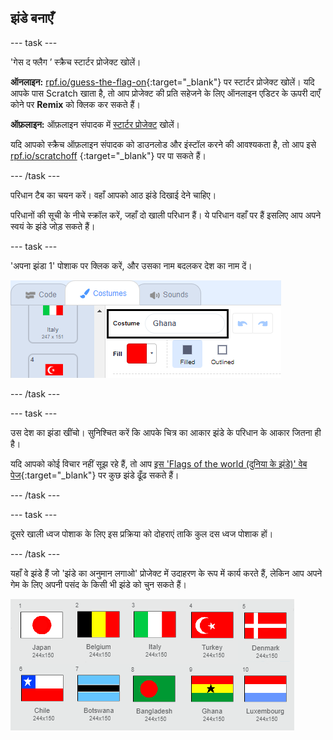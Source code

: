 ## झंडे बनाएँ

--- task ---

'गेस द फ्लैग ’ स्क्रैच स्टार्टर प्रोजेक्ट खोलें।

**ऑनलाइन:** [rpf.io/guess-the-flag-on](http://rpf.io/guess-the-flag-on){:target="_blank"} पर स्टार्टर प्रोजेक्ट खोलें। यदि आपके पास Scratch खाता है, तो आप प्रोजेक्ट की प्रति सहेजने के लिए ऑनलाइन एडिटर के ऊपरी दाएँ कोने पर **Remix** को क्लिक कर सकते हैं।

**ऑफ़लाइन:** ऑफ़लाइन संपादक में [स्टार्टर प्रोजेक्ट](http://rpf.io/p/hi-IN/guess-the-flag-go) खोलें।

यदि आपको स्क्रैच ऑफ़लाइन संपादक को डाउनलोड और इंस्टॉल करने की आवश्यकता है, तो आप इसे [rpf.io/scratchoff](http://rpf.io/scratchoff) {:target="_blank"} पर पा सकते हैं।

--- /task ---

परिधान टैब का चयन करें। वहाँ आपको आठ झंडे दिखाई देने चाहिए।

परिधानों की सूची के नीचे स्क्रॉल करें, जहाँ दो खाली परिधान हैं। ये परिधान वहाँ पर हैं इसलिए आप अपने स्वयं के झंडे जोड़ सकते हैं।

--- task ---

'अपना झंडा 1' पोशाक पर क्लिक करें, और उसका नाम बदलकर देश का नाम दें।

![परिधान का नाम बदलें](images/rename-costume.png)

--- /task ---

--- task ---

उस देश का झंडा खींचो। सुनिश्चित करें कि आपके चित्र का आकार झंडे के परिधान के आकार जितना ही है।

यदि आपको कोई विचार नहीं सूझ रहे हैं, तो आप [इस 'Flags of the world (दुनिया के झंडे)' वेब पेज](https://www.countries-ofthe-world.com/flags-of-the-world.html){:target="_blank"} पर कुछ झंडे ढूँढ सकते हैं।

--- /task ---

--- task ---

दूसरे खाली ध्वज पोशाक के लिए इस प्रक्रिया को दोहराएं ताकि कुल दस ध्वज पोशाक हों।

--- /task ---

यहाँ वे झंडे हैं जो 'झंडे का अनुमान लगाओ' प्रोजेक्ट में उदाहरण के रूप में कार्य करते हैं, लेकिन आप अपने गेम के लिए अपनी पसंद के किसी भी झंडे को चुन सकते हैं।

![सभी झंडों के परिधान](images/all-costumes.png)
